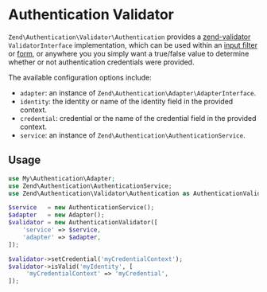 # Authentication Validator

`Zend\Authentication\Validator\Authentication` provides a [zend-validator](https://github.com/zendframework/zend-validator)
`ValidatorInterface` implementation, which can be used within an
[input filter](https://github.com/zendframework/zend-inputfilter) or
[form](https://github.com/zendframework/zend-form), or anywhere you
you simply want a true/false value to determine whether or not authentication
credentials were provided.

The available configuration options include:

- `adapter`: an instance of `Zend\Authentication\Adapter\AdapterInterface`.
- `identity`: the identity or name of the identity field in the provided context.
- `credential`: credential or the name of the credential field in the provided context.
- `service`: an instance of `Zend\Authentication\AuthenticationService`.

## Usage

```php
use My\Authentication\Adapter;
use Zend\Authentication\AuthenticationService;
use Zend\Authentication\Validator\Authentication as AuthenticationValidator;

$service   = new AuthenticationService();
$adapter   = new Adapter();
$validator = new AuthenticationValidator([
    'service' => $service,
    'adapter' => $adapter,
]);

$validator->setCredential('myCredentialContext');
$validator->isValid('myIdentity', [
     'myCredentialContext' => 'myCredential',
]);
```
